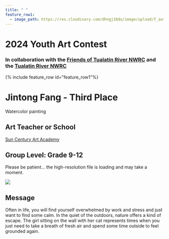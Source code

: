 ```yaml
---
title: " "
feature_row1:
  - image_path: https://res.cloudinary.com/dhngj18do/image/upload/f_auto,q_auto/v1/images/artcontest/ribbon_3
---
```


# 2024 Youth Art Contest

### In collaboration with the [Friends of Tualatin River NWRC](https://fotr.wildapricot.org/) and the [Tualatin River NWRC](https://www.fws.gov/refuge/Tualatin_River/)

{% include feature_row id="feature_row1"%}

# Jintong Fang - Third Place  
Watercolor painting  

## Art Teacher or School  
[Sun Century Art Academy](https://suncenturyartacademy.com/)  

## Group Level: Grade 9-12  
Please be patient... the high-resolution file is loading and may take a moment.  

![](https://res.cloudinary.com/dhngj18do/image/upload/f_auto,q_auto/v1/images/artcontest/2024_grp1_3rd_large)

## Message

Often in life, you will find yourself overwhelmed by work and stress and just want to find some calm. In the quiet of the outdoors, nature offers a kind of escape. The girl sitting on the wall with her cat represents times when you just need to take a breath of fresh air and spend some time outside to feel grounded again.
